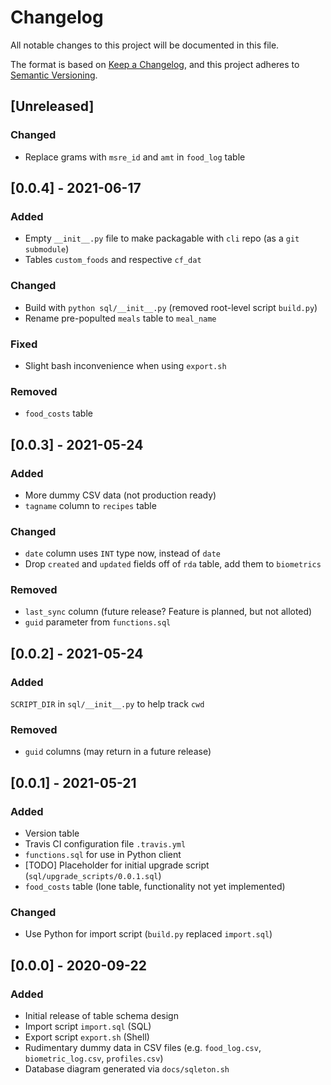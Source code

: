 # Changelog

All notable changes to this project will be documented in this file.

The format is based on [Keep a Changelog](https://keepachangelog.com/en/1.1.0/),
and this project adheres to [Semantic Versioning](https://semver.org/spec/v2.0.0.html).

## [Unreleased]

### Changed

-   Replace grams with `msre_id` and `amt` in `food_log` table

## [0.0.4] - 2021-06-17

### Added

-   Empty `__init__.py` file to make packagable with `cli` repo (as a `git submodule`)
-   Tables `custom_foods` and respective `cf_dat`

### Changed

-   Build with `python sql/__init__.py` (removed root-level script `build.py`)
-   Rename pre-populted `meals` table to `meal_name`

### Fixed

-   Slight bash inconvenience when using `export.sh`

### Removed

-   `food_costs` table

## [0.0.3] - 2021-05-24

### Added

-   More dummy CSV data (not production ready)
-   `tagname` column to `recipes` table

### Changed

-   `date` column uses `INT` type now, instead of `date`
-   Drop `created` and `updated` fields off of `rda` table, add them to `biometrics`

### Removed

-   `last_sync` column (future release? Feature is planned, but not alloted)
-   `guid` parameter from `functions.sql`

## [0.0.2] - 2021-05-24

### Added

`SCRIPT_DIR` in `sql/__init__.py` to help track `cwd`

### Removed

-   `guid` columns (may return in a future release)

## [0.0.1] - 2021-05-21

### Added

-   Version table
-   Travis CI configuration file `.travis.yml`
-   `functions.sql` for use in Python client
-   [TODO] Placeholder for initial upgrade script (`sql/upgrade_scripts/0.0.1.sql`)
-   `food_costs` table (lone table, functionality not yet implemented)

### Changed

-   Use Python for import script (`build.py` replaced `import.sql`)

## [0.0.0] - 2020-09-22

### Added

-   Initial release of table schema design
-   Import script `import.sql` (SQL)
-   Export script `export.sh` (Shell)
-   Rudimentary dummy data in CSV files
    (e.g. `food_log.csv`, `biometric_log.csv`, `profiles.csv`)
-   Database diagram generated via `docs/sqleton.sh`
